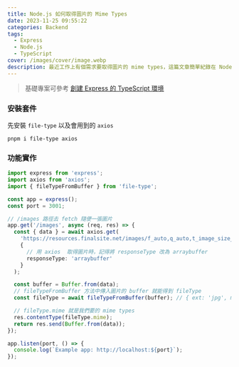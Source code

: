 ```yaml
---
title: Node.js 如何取得圖片的 Mime Types
date: 2023-11-25 09:55:22
categories: Backend
tags:
  - Express
  - Node.js
  - TypeScript
cover: /images/cover/image.webp
description: 最近工作上有個需求要取得圖片的 mime types，這篇文章簡單紀錄在 Node.js 環境下使用 file-type 套件來取得圖片的 mime types。
---
```


> 基礎專案可參考 [創建 Express 的 TypeScript 環境](/Backend/develop-express-with-typescript/)

### 安裝套件

先安裝 `file-type` 以及會用到的 `axios`

```
pnpm i file-type axios
```

### 功能實作

```typescript
import express from 'express';
import axios from 'axios';
import { fileTypeFromBuffer } from 'file-type';

const app = express();
const port = 3001;

// /images 路徑去 fetch 隨便一張圖片
app.get('/images', async (req, res) => {
  const { data } = await axios.get(
    'https://resources.finalsite.net/images/f_auto,q_auto,t_image_size_3/v1645721429/rdaleorg/qblyqgwortzxvb3q4wct/testing.webp',
    {
      // 用 axios  取得圖片時，記得將 responseType 改為 arraybuffer
      responseType: 'arraybuffer'
    }
  );

  const buffer = Buffer.from(data);
  // fileTypeFromBuffer 方法中傳入圖片的 buffer 就能得到 fileType
  const fileType = await fileTypeFromBuffer(buffer); // { ext: 'jpg', mime: 'image/jpeg' }

  // fileType.mime 就是我們要的 mime types
  res.contentType(fileType.mime);
  return res.send(Buffer.from(data));
});

app.listen(port, () => {
  console.log(`Example app: http://localhost:${port}`);
});
```
